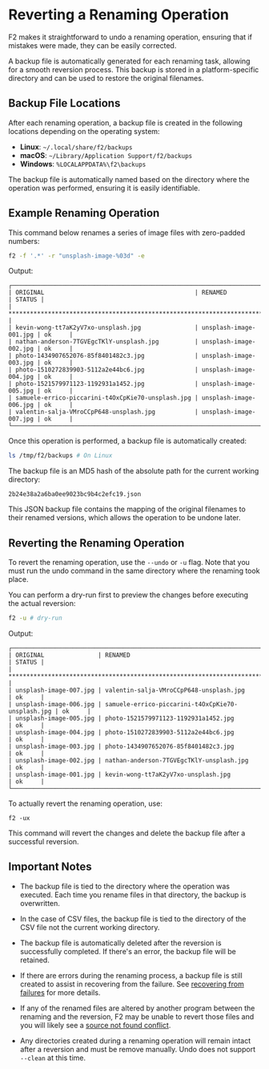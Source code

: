 # Reverting a Renaming Operation

F2 makes it straightforward to undo a renaming operation, ensuring that if
mistakes were made, they can be easily corrected.

A backup file is automatically generated for each renaming task, allowing for a
smooth reversion process. This backup is stored in a platform-specific directory
and can be used to restore the original filenames.

## Backup File Locations

After each renaming operation, a backup file is created in the following
locations depending on the operating system:

- **Linux**: `~/.local/share/f2/backups`
- **macOS**: `~/Library/Application Support/f2/backups`
- **Windows**: `%LOCALAPPDATA%\f2\backups`

The backup file is automatically named based on the directory where the
operation was performed, ensuring it is easily identifiable.

## Example Renaming Operation

This command below renames a series of image files with zero-padded numbers:

```bash
f2 -f '.*' -r "unsplash-image-%03d" -e
```

Output:

```text
┌─────────────────────────────────────────────────────────────────────────────────────┐
| ORIGINAL                                          | RENAMED                | STATUS |
| *********************************************************************************** |
| kevin-wong-tt7aK2yV7xo-unsplash.jpg               | unsplash-image-001.jpg | ok     |
| nathan-anderson-7TGVEgcTKlY-unsplash.jpg          | unsplash-image-002.jpg | ok     |
| photo-1434907652076-85f8401482c3.jpg              | unsplash-image-003.jpg | ok     |
| photo-1510272839903-5112a2e44bc6.jpg              | unsplash-image-004.jpg | ok     |
| photo-1521579971123-1192931a1452.jpg              | unsplash-image-005.jpg | ok     |
| samuele-errico-piccarini-t4OxCpKie70-unsplash.jpg | unsplash-image-006.jpg | ok     |
| valentin-salja-VMroCCpP648-unsplash.jpg           | unsplash-image-007.jpg | ok     |
└─────────────────────────────────────────────────────────────────────────────────────┘
```

Once this operation is performed, a backup file is automatically created:

```bash
ls /tmp/f2/backups # On Linux
```

The backup file is an MD5 hash of the absolute path for the current working
directory:

```text
2b24e38a2a6ba0ee9023bc9b4c2efc19.json
```

This JSON backup file contains the mapping of the original filenames to their
renamed versions, which allows the operation to be undone later.

## Reverting the Renaming Operation

To revert the renaming operation, use the `--undo` or `-u` flag. Note that you
must run the undo command in the same directory where the renaming took place.

You can perform a dry-run first to preview the changes before executing the
actual reversion:

```bash
f2 -u # dry-run
```

Output:

```text
┌─────────────────────────────────────────────────────────────────────────────────────┐
| ORIGINAL               | RENAMED                                           | STATUS |
| *********************************************************************************** |
| unsplash-image-007.jpg | valentin-salja-VMroCCpP648-unsplash.jpg           | ok     |
| unsplash-image-006.jpg | samuele-errico-piccarini-t4OxCpKie70-unsplash.jpg | ok     |
| unsplash-image-005.jpg | photo-1521579971123-1192931a1452.jpg              | ok     |
| unsplash-image-004.jpg | photo-1510272839903-5112a2e44bc6.jpg              | ok     |
| unsplash-image-003.jpg | photo-1434907652076-85f8401482c3.jpg              | ok     |
| unsplash-image-002.jpg | nathan-anderson-7TGVEgcTKlY-unsplash.jpg          | ok     |
| unsplash-image-001.jpg | kevin-wong-tt7aK2yV7xo-unsplash.jpg               | ok     |
└─────────────────────────────────────────────────────────────────────────────────────┘
```

To actually revert the renaming operation, use:

```text
f2 -ux
```

This command will revert the changes and delete the backup file after a
successful reversion.

## Important Notes

- The backup file is tied to the directory where the operation was executed.
  Each time you rename files in that directory, the backup is overwritten.

- In the case of CSV files, the backup file is tied to the directory of the CSV
  file not the current working directory.

- The backup file is automatically deleted after the reversion is successfully
  completed. If there's an error, the backup file will be retained.

- If there are errors during the renaming process, a backup file is still
  created to assist in recovering from the failure. See
  [recovering from failures](/guide/recovering-from-failures) for more details.

- If any of the renamed files are altered by another program between the
  renaming and the reversion, F2 may be unable to revert those files and you
  will likely see a
  [source not found conflict](/guide/conflict-detection.html#_6-source-file-not-found).

- Any directories created during a renaming operation will remain intact after a
  reversion and must be remove manually. Undo does not support `--clean` at this
  time.
